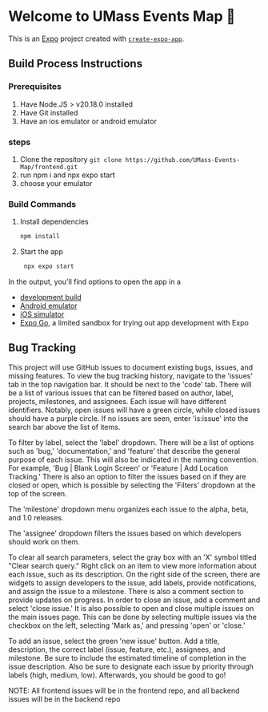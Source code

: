 # Welcome to UMass Events Map 👋

This is an [Expo](https://expo.dev) project created with [`create-expo-app`](https://www.npmjs.com/package/create-expo-app).

## Build Process Instructions

### Prerequisites

1. Have Node.JS > v20.18.0 installed
2. Have Git installed
3. Have an ios emulator or android emulator

### steps
1. Clone the repository ```git clone https://github.com/UMass-Events-Map/frontend.git```
2. run npm i and npx expo start
3. choose your emulator 


### Build Commands

1. Install dependencies

   ```bash
   npm install
   ```

2. Start the app

   ```bash
    npx expo start
   ```

In the output, you'll find options to open the app in a

- [development build](https://docs.expo.dev/develop/development-builds/introduction/)
- [Android emulator](https://docs.expo.dev/workflow/android-studio-emulator/)
- [iOS simulator](https://docs.expo.dev/workflow/ios-simulator/)
- [Expo Go](https://expo.dev/go), a limited sandbox for trying out app development with Expo


## Bug Tracking

This project will use GitHub issues to document existing bugs, issues, and missing features. To view the bug tracking history, navigate to the 'issues' tab in the top navigation bar. It should be next to the 'code' tab. There will be a list of various issues that can be filtered based on author, label, projects, milestones, and assignees. Each issue will have different identifiers. Notably, open issues will have a green circle, while closed issues should have a purple circle. If no issues are seen, enter 'is:issue' into the search bar above the list of items.

To filter by label, select the 'label' dropdown. There will be a list of options such as 'bug,' 'documentation,' and 'feature' that describe the general purpose of each issue. This will also be indicated in the naming convention. For example, 'Bug | Blank Login Screen' or 'Feature | Add Location Tracking.' There is also an option to filter the issues based on if they are closed or open, which is possible by selecting the 'Filters' dropdown at the top of the screen. 

The 'milestone' dropdown menu organizes each issue to the alpha, beta, and 1.0 releases. 

The 'assignee' dropdown filters the issues based on which developers should work on them.

To clear all search parameters, select the gray box with an 'X' symbol titled "Clear search query." Right click on an item to view more information about each issue, such as its description. On the right side of the screen, there are widgets to assign developers to the issue, add labels, provide notifications, and assign the issue to a milestone. There is also a comment section to provide updates on progress.
In order to close an issue, add a comment and select 'close issue.' It is also possible to open and close multiple issues on the main issues page. This can be done by selecting multiple issues via the checkbox on the left, selecting 'Mark as,' and pressing 'open' or 'close.'

To add an issue, select the green 'new issue' button. Add a title, description, the correct label (issue, feature, etc.), assignees, and milestone. Be sure to include the estimated timeline of completion in the issue description. Also be sure to designate each issue by priority through labels (high, medium, low). Afterwards, you should be good to go!

NOTE: All frontend issues will be in the frontend repo, and all backend issues will be in the backend repo